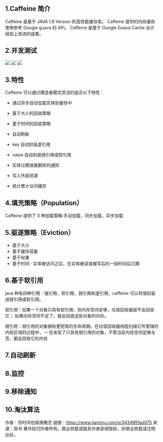 ## 1.Caffeine 简介

Caffeine 是基于 JAVA 1.8 Version 的高性能缓存库。
Caffeine 提供的内存缓存使用参考 Google guava 的 API。
Caffeine 是基于 Google Guava Cache 设计经验上改进的成果。

## 2.并发测试

![](https://upload-images.jianshu.io/upload_images/11772383-72ffd52908312e82.png?imageMogr2/auto-orient/strip|imageView2/2/w/661/format/webp)
![](https://upload-images.jianshu.io/upload_images/11772383-47e5e6b30e813c8e.png?imageMogr2/auto-orient/strip|imageView2/2/w/770/format/webp)
![](https://upload-images.jianshu.io/upload_images/11772383-6d9cf1406915a611.png?imageMogr2/auto-orient/strip|imageView2/2/w/714/format/webp)

## 3.特性

Caffeine 可以通过建造者模式灵活的组合以下特性：

- 通过异步自动加载实体到缓存中

- 基于大小的回收策略

- 基于时间的回收策略

- 自动刷新

- key 自动封装虚引用

- value 自动封装弱引用或软引用

- 实体过期或被删除的通知

- 写入外部资源

- 统计累计访问缓存

## 4.填充策略（Population）

Caffeine 提供了 3 种加载策略:手动加载，同步加载，异步加载

## 5.驱逐策略（Eviction）

- 基于大小
- 基于缓存容量
- 基于权重
- 基于时间
  · 实体被访问之后，在实体被读或被写后的一段时间后过期

## 6.基于软引用

java 种有四种引用：强引用，软引用，弱引用和虚引用，caffeine 可以将值封装成弱引用或软引用。

软引用：如果一个对象只具有软引用，则内存空间足够，垃圾回收器就不会回收它；
如果内存空间不足了，就会回收这些对象的内存。

弱引用：弱引用的对象拥有更短暂的生命周期。在垃圾回收器线程扫描它所管辖的内存区域的过程中，
一旦发现了只具有弱引用的对象，不管当前内存空间足够与否，都会回收它的内存

## 7.自动刷新

## 8.监控

## 9.移除通知

## 10.淘汰算法

作者：但时间也偷换概念
链接：https://www.jianshu.com/p/3434991ad075
来源：简书
著作权归作者所有。商业转载请联系作者获得授权，非商业转载请注明出处。
